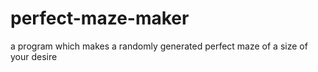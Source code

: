 # perfect-maze-maker
a program which makes a randomly generated perfect maze of a size of your desire 
